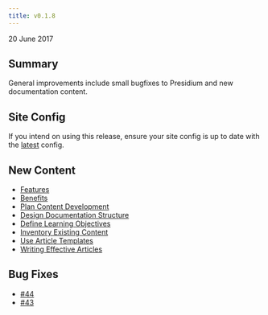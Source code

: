 ```yaml
---
title: v0.1.8
---
```


20 June 2017

## Summary

General improvements include small bugfixes to Presidium and new documentation content.

## Site Config

If you intend on using this release, ensure your site config is up to date with the [latest](https://github.com/SPANDigital/presidium-template) config.

## New Content

- [Features]({{site.sections-baseurl}}/#features)
- [Benefits]({{site.sections-baseurl}}/#benefits)
- [Plan Content Development]({{site.sections-baseurl}}/best-practices/#plan-content-development)
- [Design Documentation Structure]({{site.sections-baseurl}}/best-practices/#design-documentation-structure)
- [Define Learning Objectives]({{site.sections-baseurl}}/best-practices/#define-learning-objectives)
- [Inventory Existing Content]({{site.sections-baseurl}}/best-practices/#inventory-existing-content)
- [Use Article Templates]({{site.sections-baseurl}}/best-practices/#use-article-templates)
- [Writing Effective Articles]({{site.sections-baseurl}}/best-practices/#writing-effective-articles)

## Bug Fixes

- [#44](https://github.com/SPANDigital/presidium/issues/44)
- [#43](https://github.com/SPANDigital/presidium/issues/43)
